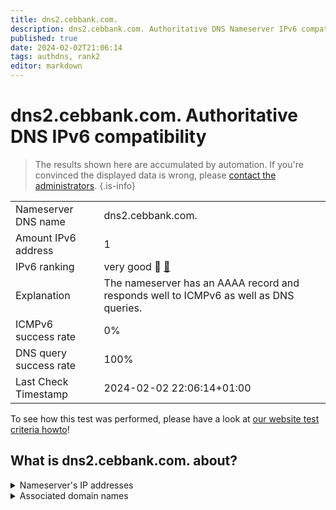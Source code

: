 ```yaml
---
title: dns2.cebbank.com.
description: dns2.cebbank.com. Authoritative DNS Nameserver IPv6 compatibility
published: true
date: 2024-02-02T21:06:14
tags: authdns, rank2
editor: markdown
---
```


# dns2.cebbank.com. Authoritative DNS IPv6 compatibility

> The results shown here are accumulated by automation. If you're convinced the displayed data is wrong, please [contact the administrators](/howto/chat). 
{.is-info}




|   |   |
| - | - |
| Nameserver DNS name | dns2.cebbank.com.
| Amount IPv6 address | 1
| IPv6 ranking | very good :2nd_place_medal: [🔗](/howto/ranking) |
| Explanation | The nameserver has an AAAA record and responds well to ICMPv6 as well as DNS queries. |
| ICMPv6 success rate | 0%|
| DNS query success rate | 100% |
| Last Check Timestamp | 2024-02-02 22:06:14+01:00 |

To see how this test was performed, please have a look at [our website test criteria howto](/howto/testcriteria/authdns)!


## What is dns2.cebbank.com. about?




<details>
<summary>Nameserver's IP addresses</summary>

2408:8607:1d00:0:1210::102

</details>



<details>
<summary>Associated domain names</summary>

www.cebbank.com

</details>
